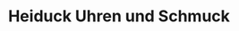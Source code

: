 ---
title: "Heiduck Uhren und Schmuck"
url: /bodenwerder/heiduck-uhren-und-schmuck/
shop: Schmuck
---